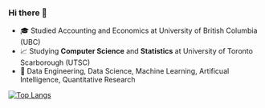 ### Hi there 👋

- 🎓 Studied Accounting and Economics at University of British Columbia (UBC)
- 📈 Studying **Computer Science** and **Statistics** at University of Toronto Scarborough (UTSC)
- 👀 Data Engineering, Data Science, Machine Learning, Artificual Intelligence, Quantitative Research

[![Top Langs](https://github-readme-stats.vercel.app/api/top-langs/?username=eshinhw&layout=compact)](https://github.com/eshinhw/github-readme-stats)

